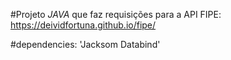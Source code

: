 #Projeto *JAVA* que faz requisições para a API FIPE: https://deividfortuna.github.io/fipe/

#dependencies: 'Jacksom Databind'
